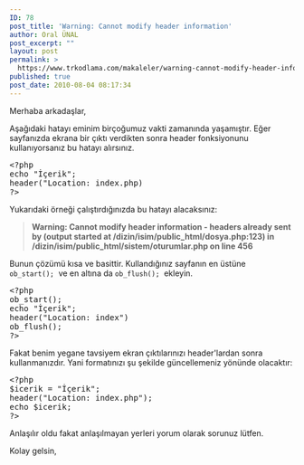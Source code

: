 ```yaml
---
ID: 78
post_title: 'Warning: Cannot modify header information'
author: Oral ÜNAL
post_excerpt: ""
layout: post
permalink: >
  https://www.trkodlama.com/makaleler/warning-cannot-modify-header-information-78.html
published: true
post_date: 2010-08-04 08:17:34
---
```

Merhaba arkadaşlar,

Aşağıdaki hatayı eminim birçoğumuz vakti zamanında yaşamıştır. Eğer sayfanızda ekrana bir çıktı verdikten sonra header fonksiyonunu kullanıyorsanız bu hatayı alırsınız.
<pre class="prettyprint lang-php" data-start-line="1" data-visibility="visible" data-highlight="" data-caption="">&lt;?php
echo "İçerik";
header("Location: index.php)
?&gt;</pre>
Yukarıdaki örneği çalıştırdığınızda bu hatayı alacaksınız:
<blockquote><strong>Warning: Cannot modify header information - headers already sent by (output started at /dizin/isim/public_html/dosya.php:123) in /dizin/isim/public_html/sistem/oturumlar.php on line 456</strong></blockquote>
Bunun çözümü kısa ve basittir. Kullandığınız sayfanın en üstüne <code class="prettyprint lang-php" data-start-line="1" data-visibility="visible" data-highlight="" data-caption="">ob_start();</code>  ve en altına da <code class="prettyprint lang-php" data-start-line="1" data-visibility="visible" data-highlight="" data-caption="">ob_flush();</code>  ekleyin.
<pre class="prettyprint lang-php" data-start-line="1" data-visibility="visible" data-highlight="" data-caption="">&lt;?php
ob_start();
echo "İçerik";
header("Location: index")
ob_flush();
?&gt;</pre>
Fakat benim yegane tavsiyem ekran çıktılarınızı header'lardan sonra kullanmanızdır. Yani formatınızı şu şekilde güncellemeniz yönünde olacaktır:
<pre class="prettyprint lang-php" data-start-line="1" data-visibility="visible" data-highlight="" data-caption="">&lt;?php
$icerik = "İçerik";
header("Location: index.php");
echo $icerik;
?&gt;</pre>
Anlaşılır oldu fakat anlaşılmayan yerleri yorum olarak sorunuz lütfen.

Kolay gelsin,